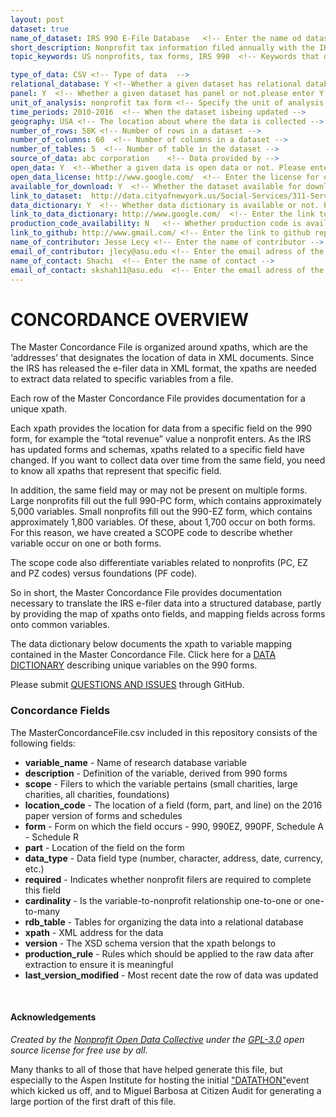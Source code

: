 ```yaml
---
layout: post  
dataset: true
name_of_dataset: IRS 990 E-File Database   <!-- Enter the name od dataset --> 
short_description: Nonprofit tax information filed annually with the IRS covering finances, program statements, governance, employement, and other topics.   <!-- Description of the dataset, what is the dataset all about  -->
topic_keywords: US nonprofits, tax forms, IRS 990  <!-- Keywords that depict your dataset  -->

type_of_data: CSV <!-- Type of data  -->
relational_database: Y <!--Whether a given dataset has relational database or not. Please enter Y for yes and N for no.  --> 
panel: Y  <!-- Whether a given dataset has panel or not.please enter Y for yes and N for no.  --> 
unit_of_analysis: nonprofit tax form <!-- Specify the unit of analysis -->
time_periods: 2010-2016  <!-- When the dataset isbeing updated -->
geography: USA <!-- The location about where the data is collected -->
number_of_rows: 58K	<!-- Number of rows in a dataset -->
number_of_columns: 60  <!-- Number of columns in a dataset -->
number_of_tables: 5  <!-- Number of table in the dataset -->
source_of_data: abc corporation    <!-- Data provided by -->
open_data: Y  <!--Whether a given data is open data or not. Please enter Y for yes and N for no.  --> 
open_data_license: http://www.google.com/  <!-- Enter the license for open data -->
available_for_download: Y  <!-- Whether the dataset available for download. Please enter Y for yes and N for no.  --> 
link_to_dataset:  http://data.cityofnewyork.us/Social-Services/311-Service-Requests-from-2010-to-Present/erm2-nwe9  <!-- Enter the link from where dataset can be downloaded. -->
data_dictionary: Y  <!-- Whether data dictionary is available or not. Please enter Y for yes and N for no.  --> 
link_to_data_dictionary: http://www.google.com/  <!-- Enter the link to downloaddata dictionary -->
production_code_availability: N   <!-- Whether production code is available or not. please enter Y for yes and N for no.  --> 
link_to_github: http://www.gmail.com/ <!-- Enter the link to github repository.  -->
name_of_contributor: Jesse Lecy <!-- Enter the name of contributor -->
email_of_contributor: jlecy@asu.edu <!-- Enter the email adress of the contributor -->
name_of_contact: Shachi  <!-- Enter the name of contact -->
email_of_contact: skshah11@asu.edu  <!-- Enter the email adress of the contact -->
---
```

<!-- Any othe information regarding the data  or a detailed description of data should be entered herre -->


# CONCORDANCE OVERVIEW

The Master Concordance File is organized around xpaths, which are the ‘addresses’ that designates the location of data in XML documents. Since the IRS has released the e-filer data in XML format, the xpaths are needed to extract data related to specific variables from a file.

Each row of the Master Concordance File provides documentation for a unique xpath.

Each xpath provides the location for data from a specific field on the 990 form, for example the “total revenue” value a nonprofit enters. As the IRS has updated forms and schemas, xpaths related to a specific field have changed. If you want to collect data over time from the same field, you need to know all xpaths that represent that specific field.

In addition, the same field may or may not be present on multiple forms. Large nonprofits fill out the full 990-PC form, which contains approximately 5,000 variables. Small nonprofits fill out the 990-EZ form, which contains approximately 1,800 variables. Of these, about 1,700 occur on both forms. For this reason, we have created a SCOPE code to describe whether variable occur on one or both forms.

The scope code also differentiate variables related to nonprofits (PC, EZ and PZ codes) versus foundations (PF code).

So in short, the Master Concordance File provides documentation necessary to translate the IRS e-filer data into a structured database, partly by providing the map of xpaths onto fields, and mapping fields across forms onto common variables.

The data dictionary below documents the xpath to variable mapping contained in the Master Concordance File. Click here for a [DATA DICTIONARY](https://nonprofit-open-data-collective.github.io/irs-efile-master-concordance-file/data_dictionary.html) describing unique variables on the 990 forms.

Please submit [QUESTIONS AND ISSUES](https://github.com/Nonprofit-Open-Data-Collective/irs-efile-master-concordance-file/issues/new) through GitHub.

### Concordance Fields

The MasterConcordanceFile.csv included in this repository consists of the following fields:

* **variable_name** - Name of research database variable
* **description** - Definition of the variable, derived from 990 forms
* **scope** - Filers to which the variable pertains (small charities, large charities, all charities, foundations)
* **location_code** - The location of a field (form, part, and line) on the 2016 paper version of forms and schedules
* **form** - Form on which the field occurs - 990, 990EZ, 990PF, Schedule A - Schedule R
* **part** - Location of the field on the form
* **data_type** - Data field type (number, character, address, date, currency, etc.)  
* **required** - Indicates whether nonprofit filers are required to complete this field  
* **cardinality** - Is the variable-to-nonprofit relationship one-to-one or one-to-many
* **rdb_table** - Tables for organizing the data into a relational database  
* **xpath** - XML address for the data
* **version** - The XSD schema version that the xpath belongs to
* **production_rule** - Rules which should be applied to the raw data after extraction to ensure it is meaningful
* **last_version_modified** - Most recent date the row of data was updated

<br>




#### Acknowledgements

*Created by the [Nonprofit Open Data Collective](https://nonprofit-open-data-collective.github.io/) under the [GPL-3.0](https://opensource.org/licenses/GPL-3.0) open source license for free use by all*.

Many thanks to all of those that have helped generate this file, but especially to the Aspen Institute for hosting the initial ["DATATHON"](https://www.aspeninstitute.org/blog-posts/aspen-institutes-program-philanthropy-social-innovation-psi-hosts-nonprofit-datathon/)event which kicked us off, and to Miguel Barbosa at Citizen Audit for generating a large portion of the first draft of this file. 

